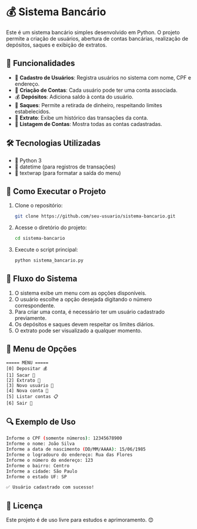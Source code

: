 # 💰 Sistema Bancário

Este é um sistema bancário simples desenvolvido em Python. O projeto permite a criação de usuários, abertura de contas bancárias, realização de depósitos, saques e exibição de extratos.

## 📌 Funcionalidades

- 👤 **Cadastro de Usuários**: Registra usuários no sistema com nome, CPF e endereço.
- 🏦 **Criação de Contas**: Cada usuário pode ter uma conta associada.
- 💰 **Depósitos**: Adiciona saldo à conta do usuário.
- 💸 **Saques**: Permite a retirada de dinheiro, respeitando limites estabelecidos.
- 📜 **Extrato**: Exibe um histórico das transações da conta.
- 📝 **Listagem de Contas**: Mostra todas as contas cadastradas.

## 🛠️ Tecnologias Utilizadas

- 🐍 Python 3
- 📅 datetime (para registros de transações)
- 📝 textwrap (para formatar a saída do menu)

## 🚀 Como Executar o Projeto

1. Clone o repositório:
   ```bash
   git clone https://github.com/seu-usuario/sistema-bancario.git
   ```
2. Acesse o diretório do projeto:
   ```bash
   cd sistema-bancario
   ```
3. Execute o script principal:
   ```bash
   python sistema_bancario.py
   ```

## 🏦 Fluxo do Sistema

1. O sistema exibe um menu com as opções disponíveis.
2. O usuário escolhe a opção desejada digitando o número correspondente.
3. Para criar uma conta, é necessário ter um usuário cadastrado previamente.
4. Os depósitos e saques devem respeitar os limites diários.
5. O extrato pode ser visualizado a qualquer momento.

## 📌 Menu de Opções

```
===== MENU =====
[0] Depositar 💰
[1] Sacar 💸
[2] Extrato 📜
[3] Novo usuário 👤
[4] Nova conta 🏦
[5] Listar contas 📋
[6] Sair 🚪
```

## 🔍 Exemplo de Uso

```bash
Informe o CPF (somente números): 12345678900
Informe o nome: João Silva
Informe a data de nascimento (DD/MM/AAAA): 15/06/1985
Informe o logradouro do endereço: Rua das Flores
Informe o número do endereço: 123
Informe o bairro: Centro
Informe a cidade: São Paulo
Informe o estado UF: SP

✅ Usuário cadastrado com sucesso!
```

## 📜 Licença

Este projeto é de uso livre para estudos e aprimoramento. 😊


